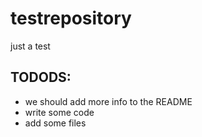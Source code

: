 # testrepository
just a test

## TODODS:
 - we should add more info to the README
 - write some code
 - add some files

